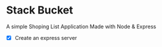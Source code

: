 # Stack Bucket

A simple Shoping List Application Made with Node & Express

- [x] Create an express server
